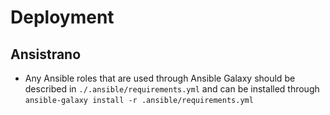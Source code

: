 # Deployment

## Ansistrano

- Any Ansible roles that are used through Ansible Galaxy should be described in `./.ansible/requirements.yml` and can be installed through `ansible-galaxy install -r .ansible/requirements.yml`
